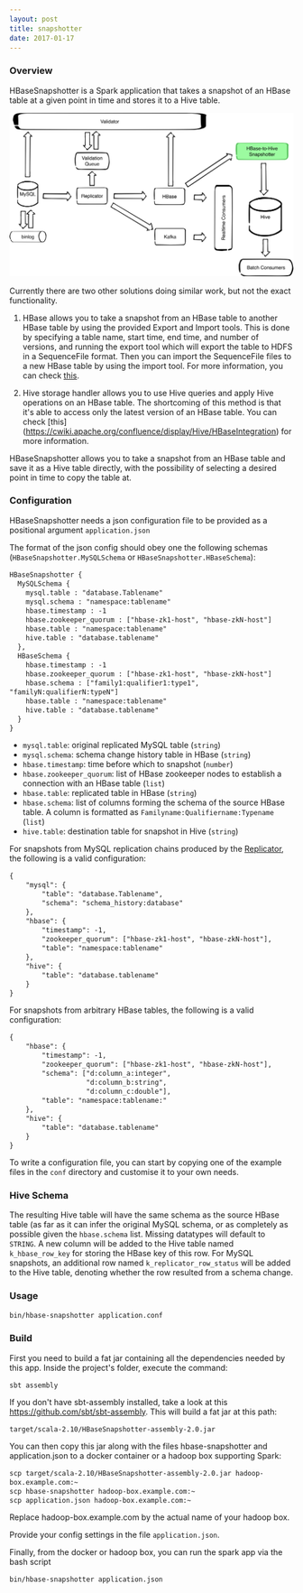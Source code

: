 ```yaml
---
layout: post
title: snapshotter
date: 2017-01-17
---
```


### Overview
HBaseSnapshotter is a Spark application that takes a snapshot of an HBase table at a given point in time and stores it to a Hive table.

![data flow](img/HBaseSnapshotter.png)

Currently there are two other solutions doing similar work, but not the exact functionality.

1. HBase allows you to take a snapshot from an HBase table to another HBase table by using the provided Export and Import tools. This is done by specifying a table name, start time, end time, and number of versions, and running the export tool which will export the table to HDFS in a SequenceFile format. Then you can import the SequenceFile files to a new HBase table by using the import tool. For more information, you can check [this](http://hbase.apache.org/book.html#export).

2. Hive storage handler allows you to use Hive queries and apply Hive operations on an HBase table. The shortcoming of this method is that it's able to access only the latest version of an HBase table. You can check [this] (https://cwiki.apache.org/confluence/display/Hive/HBaseIntegration) for more information.

HBaseSnapshotter allows you to take a snapshot from an HBase table and save it as a Hive table directly, with the possibility of selecting a desired point in time to copy the table at.

### Configuration
HBaseSnapshotter needs a json configuration file to be provided as a positional argument ```application.json```

The format of the json config should obey one the following schemas
(`HBaseSnapshotter.MySQLSchema` or `HBaseSnapshotter.HBaseSchema`):

    HBaseSnapshotter {
      MySQLSchema {
        mysql.table : "database.Tablename"
        mysql.schema : "namespace:tablename"
        hbase.timestamp : -1
        hbase.zookeeper_quorum : ["hbase-zk1-host", "hbase-zkN-host"]
        hbase.table : "namespace:tablename"
        hive.table : "database.tablename"
      },
      HBaseSchema {
        hbase.timestamp : -1
        hbase.zookeeper_quorum : ["hbase-zk1-host", "hbase-zkN-host"]
        hbase.schema : ["family1:qualifier1:type1", "familyN:qualifierN:typeN"]
        hbase.table : "namespace:tablename"
        hive.table : "database.tablename"
      }
    }

  * `mysql.table`: original replicated MySQL table (`string`)
  * `mysql.schema`: schema change history table in HBase (`string`)
  * `hbase.timestamp`: time before which to snapshot (`number`)
  * `hbase.zookeeper_quorum`: list of HBase zookeeper nodes to establish a connection with an HBase table (`list`)
  * `hbase.table`: replicated table in HBase (`string`)
  * `hbase.schema`: list of columns forming the schema of the source HBase table. A column is formatted as `Familyname:Qualifiername:Typename` (`list`)
  * `hive.table`: destination table for snapshot in Hive (`string`)

For snapshots from MySQL replication chains produced by the [Replicator](https://github.com/mysql-time-machine/replicator), the following is a valid configuration:

    {
        "mysql": {
            "table": "database.Tablename",
            "schema": "schema_history:database"
        },
        "hbase": {
            "timestamp": -1,
            "zookeeper_quorum": ["hbase-zk1-host", "hbase-zkN-host"],
            "table": "namespace:tablename"
        },
        "hive": {
            "table": "database.tablename"
        }
    }

For snapshots from arbitrary HBase tables, the following is a valid configuration:

    {
        "hbase": {
            "timestamp": -1,
            "zookeeper_quorum": ["hbase-zk1-host", "hbase-zkN-host"],
            "schema": ["d:column_a:integer",
                       "d:column_b:string",
                       "d:column_c:double"],
            "table": "namespace:tablename:"
        },
        "hive": {
            "table": "database.tablename"
        }
    }

To write a configuration file, you can start by copying one of the
example files in the `conf` directory and customise it to your own
needs.

### Hive Schema
The resulting Hive table will have the same schema as the source HBase
table (as far as it can infer the original MySQL schema, or as
completely as possible given the `hbase.schema` list. Missing
datatypes will default to `STRING`.  A new column will be added to the
Hive table named `k_hbase_row_key` for storing the HBase key of this
row. For MySQL snapshots, an additional row named
`k_replicator_row_status` will be added to the Hive table, denoting
whether the row resulted from a schema change.

### Usage

    bin/hbase-snapshotter application.conf

### Build
First you need to build a fat jar containing all the dependencies needed by this app. Inside the project's folder, execute the command:

    sbt assembly

If you don't have sbt-assembly installed, take a look at this https://github.com/sbt/sbt-assembly. This will build a fat jar at this path:

    target/scala-2.10/HBaseSnapshotter-assembly-2.0.jar

You can then copy this jar along with the files hbase-snapshotter and application.json to a docker container or a hadoop box supporting Spark:

    scp target/scala-2.10/HBaseSnapshotter-assembly-2.0.jar hadoop-box.example.com:~
    scp hbase-snapshotter hadoop-box.example.com:~
    scp application.json hadoop-box.example.com:~

Replace hadoop-box.example.com by the actual name of your hadoop box.

Provide your config settings in the file `application.json`.

Finally, from the docker or hadoop box, you can run the spark app via the bash script

    bin/hbase-snapshotter application.json
